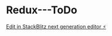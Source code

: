 # Redux---ToDo

[Edit in StackBlitz next generation editor ⚡️](https://stackblitz.com/~/github.com/iruchipriya/Redux---ToDo)